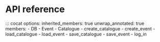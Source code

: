 # API reference

::: cocat
    options:
      inherited_members: true
      unwrap_annotated: true
      members:
      - DB
      - Event
      - Catalogue
      - create_catalogue
      - create_event
      - load_catalogue
      - load_event
      - save_catalogue
      - save_event
      - log_in
